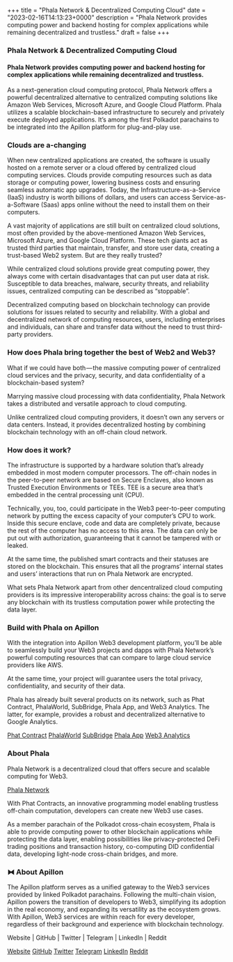 +++
title = "Phala Network & Decentralized Computing Cloud"
date = "2023-02-16T14:13:23+0000"
description = "Phala Network provides computing power and backend hosting for complex applications while remaining decentralized and trustless."
draft = false
+++

### Phala Network & Decentralized Computing Cloud


#### Phala Network provides computing power and backend hosting for complex applications while remaining decentralized and trustless.


As a next-generation cloud computing protocol, Phala Network offers a powerful decentralized alternative to centralized computing solutions like Amazon Web Services, Microsoft Azure, and Google Cloud Platform. Phala utilizes a scalable blockchain-based infrastructure to securely and privately execute deployed applications. It’s among the first Polkadot parachains to be integrated into the Apillon platform for plug-and-play use.


### Clouds are a-changing


When new centralized applications are created, the software is usually hosted on a remote server or a cloud offered by centralized cloud computing services. Clouds provide computing resources such as data storage or computing power, lowering business costs and ensuring seamless automatic app upgrades. Today, the Infrastructure-as-a-Service (IaaS) industry is worth billions of dollars, and users can access Service-as-a-Software (Saas) apps online without the need to install them on their computers.


A vast majority of applications are still built on centralized cloud solutions, most often provided by the above-mentioned Amazon Web Services, Microsoft Azure, and Google Cloud Platform. These tech giants act as trusted third parties that maintain, transfer, and store user data, creating a trust-based Web2 system. But are they really trusted?


While centralized cloud solutions provide great computing power, they always come with certain disadvantages that can put user data at risk. Susceptible to data breaches, malware, security threats, and reliability issues, centralized computing can be described as “stoppable”.


Decentralized computing based on blockchain technology can provide solutions for issues related to security and reliability. With a global and decentralized network of computing resources, users, including enterprises and individuals, can share and transfer data without the need to trust third-party providers.


### How does Phala bring together the best of Web2 and Web3?


What if we could have both — the massive computing power of centralized cloud services and the privacy, security, and data confidentiality of a blockchain-based system?


Marrying massive cloud processing with data confidentiality, Phala Network takes a distributed and versatile approach to cloud computing.


Unlike centralized cloud computing providers, it doesn’t own any servers or data centers. Instead, it provides decentralized hosting by combining blockchain technology with an off-chain cloud network.


### How does it work?


The infrastructure is supported by a hardware solution that’s already embedded in most modern computer processors. The off-chain nodes in the peer-to-peer network are based on Secure Enclaves, also known as Trusted Execution Environments or TEEs. TEE is a secure area that’s embedded in the central processing unit (CPU).


Technically, you, too, could participate in the Web3 peer-to-peer computing network by putting the excess capacity of your computer’s CPU to work. Inside this secure enclave, code and data are completely private, because the rest of the computer has no access to this area. The data can only be put out with authorization, guaranteeing that it cannot be tampered with or leaked.


At the same time, the published smart contracts and their statuses are stored on the blockchain. This ensures that all the programs’ internal states and users’ interactions that run on Phala Network are encrypted.


What sets Phala Network apart from other dencentralized cloud computing providers is its impressive interoperability across chains: the goal is to serve any blockchain with its trustless computation power while protecting the data layer.


### Build with Phala on Apillon


With the integration into Apillon Web3 development platform, you’ll be able to seamlessly build your Web3 projects and dapps with Phala Network’s powerful computing resources that can compare to large cloud service providers like AWS.


At the same time, your project will guarantee users the total privacy, confidentiality, and security of their data.


Phala has already built several products on its network, such as Phat Contract, PhalaWorld, SubBridge, Phala App, and Web3 Analytics. The latter, for example, provides a robust and decentralized alternative to Google Analytics.

[Phat Contract](https://wiki.phala.network/en-us/general/phala-network/products/#fat-contract)
[PhalaWorld](https://phala.world/)
[SubBridge](https://subbridge.io/)
[Phala App](https://app.phala.network/)
[Web3 Analytics](https://3analytics.io/)

### About Phala


Phala Network is a decentralized cloud that offers secure and scalable computing for Web3.

[Phala Network](https://www.phala.network/en/)

With Phat Contracts, an innovative programming model enabling trustless off-chain computation, developers can create new Web3 use cases.


As a member parachain of the Polkadot cross-chain ecosystem, Phala is able to provide computing power to other blockchain applications while protecting the data layer, enabling possibilities like privacy-protected DeFi trading positions and transaction history, co-computing DID confidential data, developing light-node cross-chain bridges, and more.


### ⧓ About Apillon


The Apillon platform serves as a unified gateway to the Web3 services provided by linked Polkadot parachains. Following the multi-chain vision, Apillon powers the transition of developers to Web3, simplifying its adoption in the real economy, and expanding its versatility as the ecosystem grows. With Apillon, Web3 services are within reach for every developer, regardless of their background and experience with blockchain technology.


Website | GitHub | Twitter | Telegram | LinkedIn | Reddit

[Website](https://apillon.io/)
[GitHub](https://github.com/Apillon-web3)
[Twitter](https://twitter.com/apillon)
[Telegram](https://t.me/Apillon)
[LinkedIn](https://www.linkedin.com/company/apillon/)
[Reddit](https://www.reddit.com/r/apillon/)